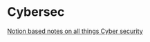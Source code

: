 # Cybersec

[Notion based notes on all things Cyber security]([https://economic-staircase-567.notion.site/OSINT-18a790737b8a809ba405ee1cff5de0b7](https://economic-staircase-567.notion.site/198790737b8a80fa9b51ef79483dc8f8?v=1d8790737b8a80cea7fc000c63c6ae60))
